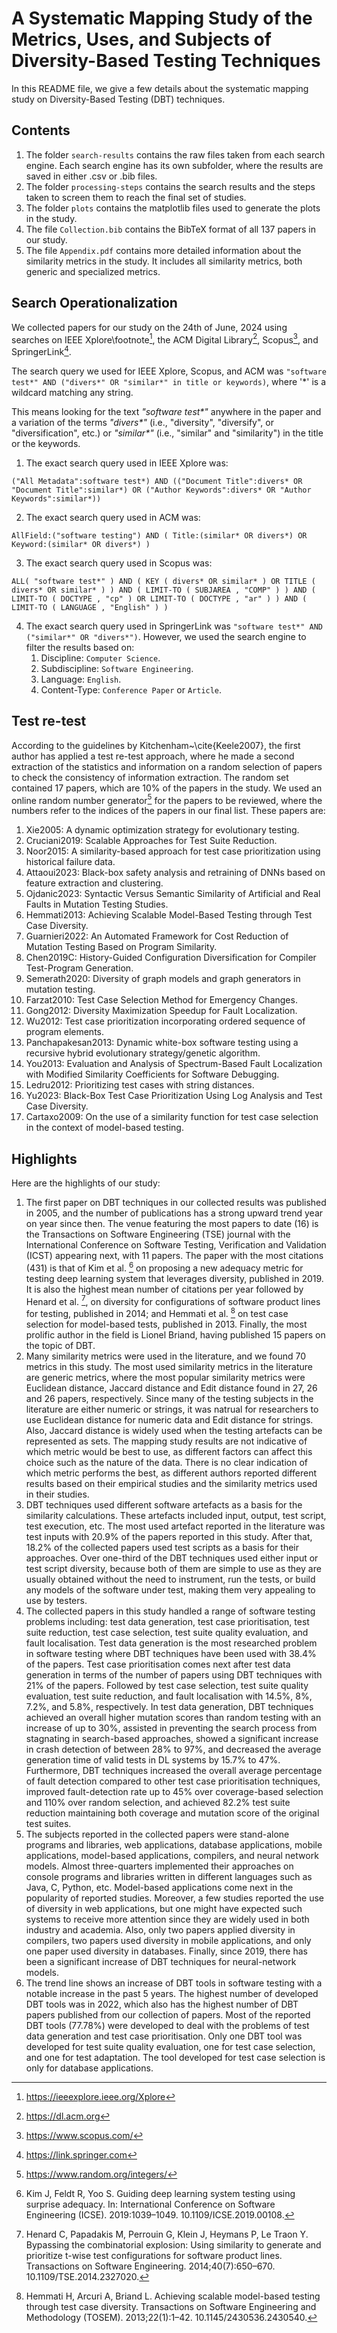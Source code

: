 # A Systematic Mapping Study of the Metrics, Uses, and Subjects of Diversity-Based Testing Techniques

In this README file, we give a few details about the systematic mapping study on Diversity-Based Testing (DBT) techniques.

## Contents

1. The folder `search-results` contains the raw files taken from each search engine. Each search engine has its own subfolder, where the results are saved in either .csv or .bib files.
2. The folder `processing-steps` contains the search results and the steps taken to screen them to reach the final set of studies.
3. The folder `plots` contains the matplotlib files used to generate the plots in the study.
4. The file `Collection.bib` contains the BibTeX format of all 137 papers in our study.
5. The file `Appendix.pdf` contains more detailed information about the similarity metrics in the study. It includes all similarity metrics, both generic and specialized metrics.

## Search Operationalization 
We collected papers for our study on the 24th of June, 2024 using searches on
IEEE Xplore\footnote[^1], the ACM Digital Library[^2], Scopus[^3], and
SpringerLink[^4].

[^1]: https://ieeexplore.ieee.org/Xplore
[^2]: https://dl.acm.org
[^3]: https://www.scopus.com/
[^4]: https://link.springer.com

The search query we used for IEEE Xplore, Scopus, and ACM was `"software test*" AND ("divers*" OR "similar*" in title or keywords)`, 
where '*' is a wildcard matching any string. 

This means looking for the text <em>"software test*"</em> anywhere in the paper and a
variation of the terms _"divers*"_ (i.e., "diversity", "diversify", or "diversification", etc.) 
or _"similar*"_ (i.e., "similar" and "similarity") in the title or the keywords.

1. The exact search query used in IEEE Xplore was: 
```
("All Metadata":software test*) AND (("Document Title":divers* OR "Document Title":similar*) OR ("Author Keywords":divers* OR "Author Keywords":similar*))
```
2. The exact search query used in ACM was: 
```
AllField:("software testing") AND ( Title:(similar* OR divers*) OR Keyword:(similar* OR divers*) )
```
3. The exact search query used in Scopus was: 
```
ALL( "software test*" ) AND ( KEY ( divers* OR similar* ) OR TITLE ( divers* OR similar* ) ) AND ( LIMIT-TO ( SUBJAREA , "COMP" ) ) AND ( LIMIT-TO ( DOCTYPE , "cp" ) OR LIMIT-TO ( DOCTYPE , "ar" ) ) AND ( LIMIT-TO ( LANGUAGE , "English" ) )
```
4. The exact search query used in SpringerLink was `"software test*" AND ("similar*" OR "divers*")`. However, we used
   the search engine to filter the results based on:
   1. Discipline: `Computer Science`.
   2. Subdiscipline: `Software Engineering`.
   3. Language: `English`.
   4. Content-Type: `Conference Paper` or `Article`.

## Test re-test
According to the guidelines by Kitchenham~\cite{Keele2007}, the first author has applied a test re-test approach, where he made a second extraction of the statistics and information on a random selection of papers to check the consistency of information extraction. The random set contained 17 papers, which are 10% of the papers in the study. We used an online random number generator[^5] for the papers to be reviewed, where the numbers refer to the indices of the papers in our final list. These papers are:
1. Xie2005: A dynamic optimization strategy for evolutionary testing.
2. Cruciani2019: Scalable Approaches for Test Suite Reduction.
3. Noor2015: A similarity-based approach for test case prioritization using historical failure data.
4. Attaoui2023: Black-box safety analysis and retraining of DNNs based on feature extraction and clustering.
5. Ojdanic2023: Syntactic Versus Semantic Similarity of Artificial and Real Faults in Mutation Testing Studies.
6. Hemmati2013: Achieving Scalable Model-Based Testing through Test Case Diversity.
7. Guarnieri2022: An Automated Framework for Cost Reduction of Mutation Testing Based on Program Similarity.
8. Chen2019C: History-Guided Configuration Diversification for Compiler Test-Program Generation.
9. Semerath2020: Diversity of graph models and graph generators in mutation testing.
10. Farzat2010: Test Case Selection Method for Emergency Changes.
11. Gong2012: Diversity Maximization Speedup for Fault Localization.
12. Wu2012: Test case prioritization incorporating ordered sequence of program elements.
13. Panchapakesan2013: Dynamic white-box software testing using a recursive hybrid evolutionary strategy/genetic algorithm.
14. You2013: Evaluation and Analysis of Spectrum-Based Fault Localization with Modified Similarity Coefficients for Software Debugging.
15. Ledru2012: Prioritizing test cases with string distances.
16. Yu2023: Black-Box Test Case Prioritization Using Log Analysis and Test Case Diversity.
17. Cartaxo2009: On the use of a similarity function for test case selection in the context of model-based testing.

[^5]: https://www.random.org/integers/

## Highlights
Here are the highlights of our study:
1. The first paper on DBT techniques in our collected results was published in 2005, and the number of publications has a strong upward trend year on year since then. The venue featuring the most papers to date (16) is the Transactions on Software Engineering (TSE) journal with the International Conference on Software Testing, Verification and Validation (ICST) appearing next, with 11 papers. The paper with the most citations (431) is that of Kim et al. [^6] on proposing a new adequacy metric for testing deep learning system that leverages diversity, published in 2019. It is also the highest mean number of citations per year followed by Henard et al. [^7], on diversity for configurations of software product lines for testing, published in 2014; and Hemmati et al. [^8] on test case selection for model-based tests, published in 2013. Finally, the most prolific author in the field is Lionel Briand, having published 15 papers on the topic of DBT.
2. Many similarity metrics were used in the literature, and we found 70 metrics in this study. The most used similarity metrics in the literature are generic metrics, where the most popular similarity metrics were Euclidean distance, Jaccard distance and Edit distance found in 27, 26 and 26 papers, respectively. Since many of the testing subjects in the literature
are either numeric or strings, it was natrual for researchers to use Euclidean distance for numeric data and Edit distance for strings. Also, Jaccard distance is widely used when the testing artefacts can be represented as sets. The mapping study results are not indicative of which metric would be best to use, as different factors can affect this choice such as the nature of the data. There is no clear indication of which metric performs the best, as different authors reported different results based on their empirical studies and the similarity metrics used in their studies.
3. DBT techniques used different software artefacts as a basis for the similarity calculations. These artefacts included input, output, test script, test execution, etc. The most used artefact reported in the literature was test inputs with 20.9% of the papers reported in this study. After that, 18.2% of the collected papers used test scripts as a basis for their approaches.
Over one-third of the DBT techniques used either input or test script diversity, because both of them are simple to use as they are usually obtained without the need to instrument, run the tests, or build any models of the software under test, making them very appealing to use by testers.
4. The collected papers in this study handled a range of software testing problems including: test data generation, test case prioritisation, test suite reduction, test case selection, test suite quality evaluation, and fault localisation. Test data generation is the most researched problem in software testing where DBT techniques have been used with 38.4% of the papers. Test case prioritisation comes next after test data generation in terms of the number of papers using DBT techniques with 21% of the papers. Followed by test case selection, test suite quality evaluation, test suite reduction, and fault localisation with 14.5%, 8%, 7.2%, and 5.8%, respectively. In test data generation, DBT techniques achieved an overall higher mutation scores than random testing with an increase of up to 30%, assisted in preventing the search process from stagnating in search-based approaches, showed a significant increase in crash detection of
between 28% to 97%, and decreased the average generation time of valid tests in DL systems by 15.7% to 47%. Furthermore, DBT techniques increased the overall average percentage of fault detection compared to other test case prioritisation techniques, improved fault-detection rate up to 45% over coverage-based selection and 110% over random selection, and achieved 82.2% test suite reduction maintaining both coverage and mutation score of the original test suites.
5. The subjects reported in the collected papers were stand-alone programs and libraries, web applications, database applications, mobile applications, model-based applications, compilers, and neural network models. Almost three-quarters implemented their approaches on console programs and libraries written in different languages such as Java, C, Python, etc. Model-based applications come next in the popularity of reported studies. Moreover, a few studies reported the use of diversity in web applications, but one might have expected such systems to receive more attention since they are widely used in both industry and academia. Also, only two papers applied diversity in compilers, two papers used diversity in mobile applications, and only one paper used diversity in databases. Finally, since 2019, there has been a significant increase of DBT techniques for neural-network models.
6. The trend line shows an increase of DBT tools in software testing with a notable increase in the past 5 years. The highest number of developed DBT tools was in 2022, which also has the highest number of DBT papers published from our collection of papers. Most of the reported DBT tools (77.78%) were developed to deal with the problems of test data generation and test case prioritisation. Only one DBT tool was developed for test suite quality evaluation, one for test case selection, and one for test adaptation. The tool developed for test case selection is only for database applications.


[^6]: Kim J, Feldt R, Yoo S. Guiding deep learning system testing using surprise adequacy. In: International Conference on Software Engineering (ICSE). 2019:1039–1049. 10.1109/ICSE.2019.00108.
[^7]: Henard C, Papadakis M, Perrouin G, Klein J, Heymans P, Le Traon Y. Bypassing the combinatorial explosion: Using similarity to generate and prioritize t-wise test configurations for software product lines. Transactions on Software Engineering. 2014;40(7):650–670. 10.1109/TSE.2014.2327020.
[^8]: Hemmati H, Arcuri A, Briand L. Achieving scalable model-based testing through test case diversity. Transactions on Software Engineering and Methodology (TOSEM). 2013;22(1):1–42. 10.1145/2430536.2430540.
